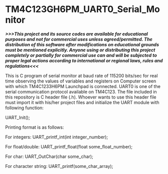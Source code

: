# TM4C123GH6PM_UART0_Serial_Monitor

_**>>>This project and its source codes are available for educational purposes and not for commercial uses unless agreed/permitted. The distribution of this software after modifications on educational grounds must be mentioned explicitly. Anyone using or distributing this project completely or partially for commercial use can and will be subjected to proper legal actions according to international or regional laws, rules and regulations<<<**_

This is C program of serial monitor at baud rate of 115200 bits/sec for real time observing the values of variables and registers on Computer screen with which TM4C1233H6PM Launchpad is connected. UART0 is one of the serial communication protocol available on TM4C123. The file included in this repository is C header file (.h). Whoever wants to use this header file must import it with his/her project files and initialize the UART module with following function:

UART_Init();

Printing format is as follows:

For integers:
UART_printf_int(int integer_number);

For float/double:
UART_printf_float(float some_float_number);

For char:
UART_OutChar(char some_char);

For character string:
UART_printf(some_char_array);

